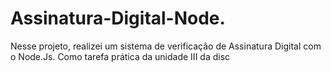 # Assinatura-Digital-Node.
Nesse projeto, realizei um sistema de verificação de Assinatura Digital com o Node.Js. Como tarefa prática da unidade III da disc
